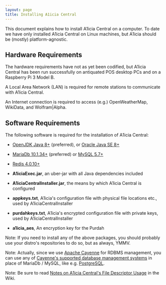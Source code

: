 ```yaml
---
layout: page
title: Installing A1icia Central
---
```


This document explains how to install A1icia Central on a computer. To date we have only installed A1icia Central on Linux machines, but A1icia should be (mostly) platform-agnostic.

## Hardware Requirements

The hardware requirements have not as yet been codified, but A1icia Central has been run successfully on antiquated POS desktop PCs and on a Raspberry Pi 3 Model B.

A Local Area Network (LAN) is required for remote stations to communicate with A1icia Central.

An Internet connection is required to access (e.g.) OpenWeatherMap, WikiData, and Wolfram\|Alpha.

## Software Requirements

The following software is required for the installation of A1icia Central:

* [OpenJDK Java 8+](http://openjdk.java.net/) (preferred), or [Oracle Java SE 8+](http://www.oracle.com/)
* [MariaDb 10.1.34+](https://mariadb.org/) (preferred) or [MySQL 5.7+](https://www.mysql.com/)
* [Redis 4.0.10+](https://redis.io/)

* **A1iciaExec.jar**, an uber-jar with all Java dependencies included
* **A1iciaCentralInstaller.jar**, the means by which A1icia Central is configured
* **appkeys.txt**, A1icia's configuration file with physical file locations etc., used by A1iciaCentralInstaller
* **purdahkeys.txt**, A1icia's encrypted configuration file with private keys, used by A1iciaCentralInstaller
* **a1icia_aes**, An encryption key for the Purdah

Note: If you need to install any of the above packages, you should probably use your distro's repositories to do so, but as always, YMMV.

Note: Actually, since we use [Apache Cayenne](https://cayenne.apache.org/) for RDBMS management, you can use any of [Cayenne's supported database management systems](https://cayenne.apache.org/database-support.html) in place of MariaDb / MySQL, like e.g. [PostgreSQL](https://www.postgresql.org/).

Note: Be sure to read [Notes on A1icia Central's File Descriptor Usage](https://github.com/markhull/A1icia/wiki/Notes-on-A1icia-Central's-File-Descriptor-Usage) in the Wiki.
